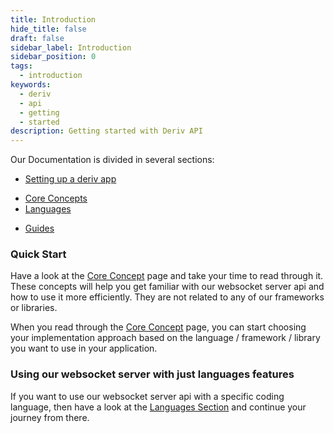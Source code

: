 ```yaml
---
title: Introduction
hide_title: false
draft: false
sidebar_label: Introduction
sidebar_position: 0
tags:
  - introduction
keywords:
  - deriv
  - api
  - getting
  - started
description: Getting started with Deriv API
---
```


Our Documentation is divided in several sections:

- [Setting up a deriv app](/docs/application_setup.md)
<!-- - [Terminology](category/terminology) -->
- [Core Concepts](category/core-concepts)
- [Languages](category/languages)
<!-- - [Client Libraries](category/client-libraries) -->
- [Guides](category/guides)
<!-- - [FAQ](category/faq) -->

### Quick Start

<!-- Have a look at the [Core Concept](category/core-concepts) and [Terminology](category/terminology) pages and take your time to read through it. These concepts will help you get familiar with our websocket server api and how to use it more efficiently. They are not related to any of our frameworks or libraries. -->

Have a look at the [Core Concept](category/core-concepts) page and take your time to read through it. These concepts will help you get familiar with our websocket server api and how to use it more efficiently. They are not related to any of our frameworks or libraries.

When you read through the [Core Concept](category/core-concepts) page, you can start choosing your implementation approach based on the language / framework / library you want to use in your application.

<!-- When you read through the [Core Concept](category/core-concepts) and [Terminology](category/terminology) pages, you can start choosing your implementation approach based on the language / framework / library you want to use in your application. -->

<!-- Using our [Client Libraries](category/client-libraries) is optional and you can get the same result with the tutorials provided in [Languages Section](category/languages) as well, but our client libraries provide more `robust`, `type safe` API calls for you. -->

### Using our websocket server with just languages features

If you want to use our websocket server api with a specific coding language, then have a look at the [Languages Section](category/languages) and continue your journey from there.

<!-- :::caution
We suggest using our [Client Libraries](category/client-libraries), since they give you better developer experience.
::: -->
